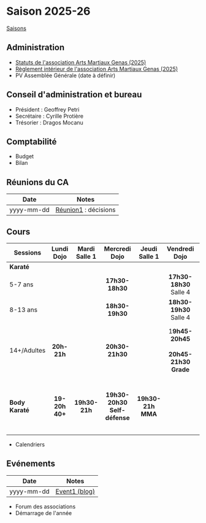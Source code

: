 # Saison 2025-26

[Saisons](../)

## Administration

- [Statuts de l'association Arts Martiaux Genas (2025)](/docs/admin/2025-statuts)
- [Règlement intérieur de l'association Arts Martiaux Genas (2025)](/docs/years/2025-26/reglement-interieur/)
- PV Assemblée Générale (date à définir)

## Conseil d'administration et bureau

- Président : Geoffrey Petri
- Secrétaire : Cyrille Protière
- Trésorier : Dragos Mocanu

## Comptabilité

- Budget
- Bilan

## Réunions du CA

| Date | Notes |
|------|-------|
| yyyy-mm-dd | [Réunion1]() : décisions |

## Cours

| Sessions        |     Lundi<br>Dojo     | Mardi<br>Salle 1 |          Mercredi<br>Dojo           |     Jeudi<br>Salle 1     |                  Vendredi<br>Dojo                   |                               Samedi<br>Dojo                                | Dimanche |
| --------------- | :-------------------: | :--------------: | :---------------------------------: | :----------------------: | :-------------------------------------------------: | :-------------------------------------------------------------------------: | -------- |
| **Karaté**      |                       |                  |                                     |                          |                                                     |                                                                             |          |
| 5-7 ans         |                       |                  |           **17h30-18h30**           |                          |             **17h30-18h30**<br>Salle 4              |                       **9h-10h**<br>**Compétiteurs**                        |          |
| 8-13 ans        |                       |                  |           **18h30-19h30**           |                          |             **18h30-19h30**<br>Salle 4              |                         **9h-10h<br>Compétiteurs**                          |          |
| 14+/Adultes     |      **20h-21h**      |                  |           **20h30-21h30**           |                          | 1**9h45-20h45**<br><br>**20h45-21h30**<br>**Grade** | **10h-11h**<br>**Cardio-training**<br><br>**11h-12h**<br>**Karaté Défense** |          |
| **Body Karaté** | **19-20h**<br>**40+** |  **19h30-21h**   | **19h30-20h30**<br>**Self-défense** | **19h30-21h**<br>**MMA** |                                                     | **10h-11h**<br>**Cardio-training**<br><br>**11h-12h**<br>**Karaté Défense** |          |


- Calendriers

## Evénements

| Date | Notes |
|------|-------|
| yyyy-mm-dd | [Event1 (blog)]() |

- Forum des associations
- Démarrage de l'année